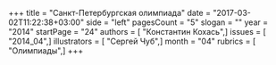 +++
title = "Санкт-Петербургская олимпиада"
date = "2017-03-02T11:22:38+03:00"
side = "left"
pagesCount = "5"
slogan = ""
year = "2014"
startPage = "24"
authors = [ "Константин Кохась",]
issues = [ "2014_04",]
illustrators = [ "Сергей Чуб",]
month = "04"
rubrics = [ "Олимпиады",]
+++
